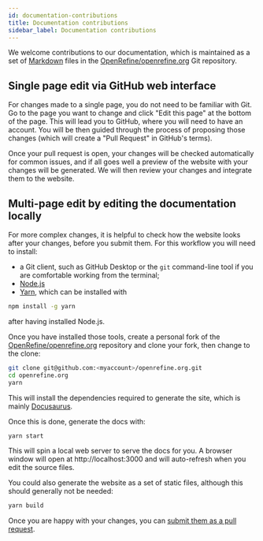 ```yaml
---
id: documentation-contributions
title: Documentation contributions
sidebar_label: Documentation contributions
---
```


We welcome contributions to our documentation, which is maintained as a set of [Markdown](https://www.markdownguide.org/) files in the [OpenRefine/openrefine.org](https://github.com/OpenRefine/openrefine.org) Git repository.

##  Single page edit via GitHub web interface

For changes made to a single page, you do not need to be familiar with Git. Go to the page you want to change and click "Edit this page" at the bottom of the page. This will lead you to GitHub, where you will need to have an account. You will be then guided through the process of proposing those changes (which will create a "Pull Request" in GitHub's terms).

Once your pull request is open, your changes will be checked automatically for common issues, and if all goes well a preview of the website with your changes will be generated.
We will then review your changes and integrate them to the website.

## Multi-page edit by editing the documentation locally

For more complex changes, it is helpful to check how the website looks after your changes, before you submit them. For this workflow you will need to install:
* a Git client, such as GitHub Desktop or the `git` command-line tool if you are comfortable working from the terminal;
* [Node.js](https://nodejs.org/en/download/)
* [Yarn](https://yarnpkg.com/getting-started/install), which can be installed with
```sh
npm install -g yarn
```
after having installed Node.js.

Once you have installed those tools, create a personal fork of the [OpenRefine/openrefine.org](https://github.com/OpenRefine/openrefine.org) repository and clone your fork, then change to the clone:

```sh
git clone git@github.com:<myaccount>/openrefine.org.git
cd openrefine.org
yarn
```
This will install the dependencies required to generate the site, which is mainly [Docusaurus](https://docusaurus.io/).

Once this is done, generate the docs with:
```sh
yarn start
```
This will spin a local web server to serve the docs for you.
A browser window will open at http://localhost:3000
and will auto-refresh when you edit the source files.

You could also generate the website as a set of static files, although this should generally not be needed:
```sh
yarn build
```

Once you are happy with your changes, you can [submit them as a pull request](https://www.freecodecamp.org/news/how-to-make-your-first-pull-request-on-github-3/).
